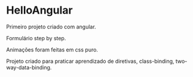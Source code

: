 # HelloAngular

Primeiro projeto criado com angular.

Formulário step by step.

Animações foram feitas em css puro.

Projeto criado para praticar aprendizado de diretivas, class-binding,  two-way-data-binding.
